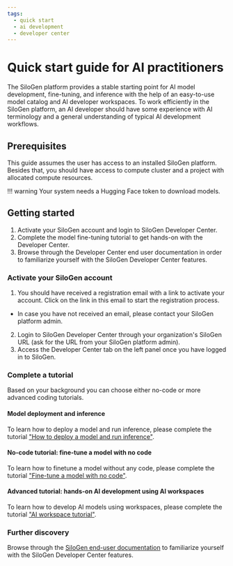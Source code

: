 ```yaml
---
tags:
  - quick start
  - ai development
  - developer center
---
```


# Quick start guide for AI practitioners

The SiloGen platform provides a stable starting point for AI model development, fine-tuning, and inference with the help of an easy-to-use model catalog and AI developer workspaces. To work efficiently in the SiloGen platform, an AI developer should have some experience with AI terminology and a general understanding of typical AI development workflows.

## Prerequisites

This guide assumes the user has access to an installed SiloGen platform. Besides that, you should have access to compute cluster and a project with allocated compute resources.

!!! warning
    Your system needs a Hugging Face token to download models.

## Getting started

1. Activate your SiloGen account and login to SiloGen Developer Center.
2. Complete the model fine-tuning tutorial to get hands-on with the Developer Center.
3. Browse through the Developer Center end user documentation in order to familiarize yourself with the SiloGen Developer Center features.

### Activate your SiloGen account

1. You should have received a registration email with a link to activate your account. Click on the link in this email to start the registration process.
  - In case you have not received an email, please contact your SiloGen platform admin.
2. Login to SiloGen Developer Center through your organization's SiloGen URL (ask for the URL from your SiloGen platform admin).
3. Access the Developer Center tab on the left panel once you have logged in to SiloGen.

### Complete a tutorial

Based on your background you can choose either no-code or more advanced coding tutorials.

#### Model deployment and inference

To learn how to deploy a model and run inference, please complete the tutorial ["How to deploy a model and run inference"](../core/docs/developer-center/inference/how-to-deploy-and-inference.md).


#### No-code tutorial: fine-tune a model with no code

To learn how to finetune a model without any code, please complete the tutorial ["Fine-tune a model with no code"](../tutorials/no-code-fine-tuning-tutorial.md).

#### Advanced tutorial: hands-on AI development using AI workspaces

To learn how to develop AI models using workspaces, please complete the tutorial ["AI workspace tutorial"](../tutorials/ai-workspace-tutorial.md).

### Further discovery

Browse through the [SiloGen end-user documentation](https://docs.silogen.ai/core/docs/developer-center/overview/) to familiarize yourself with the SiloGen Developer Center features.
